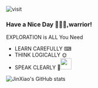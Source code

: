 ![visit](https://visitor-badge.glitch.me/badge?page_id=Eipgen")

### Have a Nice Day 👋🐱‍👤,warrior!
EXPLORATION is ALL You Need
* LEARN CAREFULLY ⌨
* THINK LOGICALLY 🌞
* SPEAK CLEARLY   💬<img src="https://media.giphy.com/media/WUlplcMpOCEmTGBtBW/giphy.gif" width="30"> 

![JinXiao's GitHub stats](https://github-readme-stats.vercel.app/api?username=Eipgen&show_icons=true&theme=tokyonight&card_width=100)
